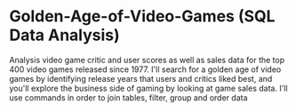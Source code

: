 # Golden-Age-of-Video-Games (SQL Data Analysis)
Analysis video game critic and user scores as well as sales data for the top 400 video games released since 1977.
I'll search for a golden age of video games by identifying release years that users and critics liked best, and you'll explore the business side of gaming by looking at game sales data.
I'll use commands in order to join tables, filter, group and order data

